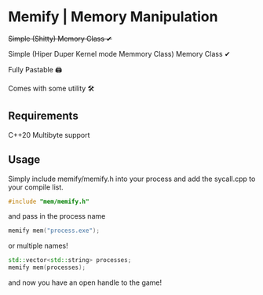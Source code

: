 # Memify | Memory Manipulation

~~Simple (Shitty) Memory Class ✔~~

Simple (Hiper Duper Kernel mode Memmory Class) Memory Class ✔

Fully Pastable 🖨

Comes with some utility 🛠

## Requirements

C++20
Multibyte support

## Usage

Simply include memify/memify.h into your process and add the sycall.cpp to your compile list.

```cpp
#include "mem/memify.h"
```

and pass in the process name

```cpp
memify mem("process.exe");
```

or multiple names!

```cpp
std::vector<std::string> processes;
memify mem(processes);
```

and now you have an open handle to the game!
